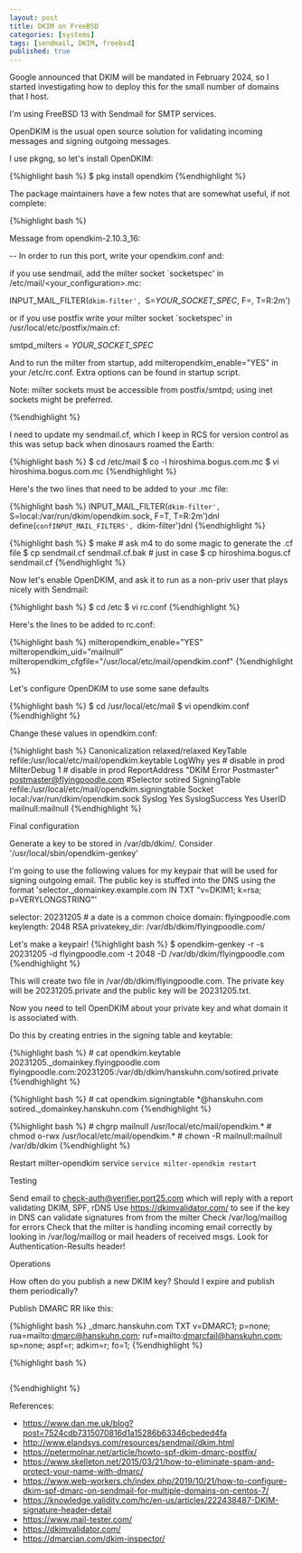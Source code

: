 ```yaml
---
layout: post
title: DKIM on FreeBSD
categories: [systems]
tags: [sendmail, DKIM, freebsd]
published: true
---
```


Google announced that DKIM will be mandated in February 2024, so I started
investigating how to deploy this for the small number of domains that I host.

I'm using FreeBSD 13 with Sendmail for SMTP services.

OpenDKIM is the usual open source solution for validating incoming messages
and signing outgoing messages.

I use pkgng, so let's install OpenDKIM:

{%highlight bash %}
$ pkg install opendkim
{%endhighlight %}

The package maintainers have a few notes that are somewhat useful, if
not complete:

{%highlight bash %}

Message from opendkim-2.10.3_16:

--
In order to run this port, write your opendkim.conf and:

if you use sendmail, add the milter socket `socketspec' in
/etc/mail/<your_configuration>.mc:

INPUT_MAIL_FILTER(`dkim-filter', `S=_YOUR_SOCKET_SPEC_, F=, T=R:2m')

or if you use postfix write your milter socket `socketspec' in
/usr/local/etc/postfix/main.cf:

smtpd_milters = _YOUR_SOCKET_SPEC_


And to run the milter from startup, add milteropendkim_enable="YES" in
your /etc/rc.conf.
Extra options can be found in startup script.

Note: milter sockets must be accessible from postfix/smtpd;
  using inet sockets might be preferred.

{%endhighlight %}

I need to update my sendmail.cf, which I keep in RCS for version control
as this was setup back when dinosaurs roamed the Earth:


{%highlight bash %}
$ cd /etc/mail
$ co -l hiroshima.bogus.com.mc
$ vi hiroshima.bogus.com.mc
{%endhighlight %}

Here's the two lines that need to be added to your .mc file:

{%highlight bash %}
INPUT_MAIL_FILTER(`dkim-filter', `S=local:/var/run/dkim/opendkim.sock, F=T, T=R:2m')dnl
define(`confINPUT_MAIL_FILTERS', `dkim-filter')dnl
{%endhighlight %}

{%highlight bash %}
$ make  # ask m4 to do some magic to generate the .cf file
$ cp sendmail.cf sendmail.cf.bak # just in case
$ cp hiroshima.bogus.cf sendmail.cf
{%endhighlight %}

Now let's enable OpenDKIM, and ask it to run as a non-priv user that plays
nicely with Sendmail:

{%highlight bash %}
$ cd /etc
$ vi rc.conf
{%endhighlight %}

Here's the lines to be added to rc.conf:

{%highlight bash %}
milteropendkim_enable="YES"
milteropendkim_uid="mailnull"
milteropendkim_cfgfile="/usr/local/etc/mail/opendkim.conf"
{%endhighlight %}

Let's configure OpenDKIM to use some sane defaults

{%highlight bash %}
$ cd /usr/local/etc/mail
$ vi opendkim.conf
{%endhighlight %}

Change these values in opendkim.conf:

{%highlight bash %}
Canonicalization relaxed/relaxed
KeyTable         refile:/usr/local/etc/mail/opendkim.keytable
LogWhy           yes # disable in prod
MilterDebug      1   # disable in prod
ReportAddress    "DKIM Error Postmaster" <postmaster@flyingpoodle.com>
#Selector        sotired
SigningTable     refile:/usr/local/etc/mail/opendkim.signingtable
Socket           local:/var/run/dkim/opendkim.sock
Syslog           Yes
SyslogSuccess    Yes
UserID           mailnull:mailnull
{%endhighlight %}

Final configuration

  Generate a key to be stored in /var/db/dkim/. Consider '/usr/local/sbin/opendkim-genkey'

I'm going to use the following values for my keypair that will be used for signing outgoing
email. The public key is stuffed into the DNS using the format 'selector._domainkey.example.com IN TXT "v=DKIM1; k=rsa; p=VERYLONGSTRING"'

selector: 20231205 # a date is a common choice
domain: flyingpoodle.com
keylength: 2048 RSA 
privatekey_dir: /var/db/dkim/flyingpoodle.com/

Let's make a keypair!
{%highlight bash %}
$ opendkim-genkey -r -s 20231205 -d flyingpoodle.com -t 2048 -D /var/db/dkim/flyingpoodle.com
{%endhighlight %}

This will create two file  in /var/db/dkim/flyingpoodle.com. The private key will be 20231205.private
and the public key will be 20231205.txt.

Now you need to tell OpenDKIM about your private key and what domain it is associated with.

Do this by creating entries in the signing table and keytable:

{%highlight bash %}
    # cat opendkim.keytable
    20231205._domainkey.flyingpoodle.com flyingpoodle.com:20231205:/var/db/dkim/hanskuhn.com/sotired.private
{%endhighlight %}

{%highlight bash %}
    # cat opendkim.signingtable
    *@hanskuhn.com sotired._domainkey.hanskuhn.com
{%endhighlight %}

{%highlight bash %}
    # chgrp mailnull /usr/local/etc/mail/opendkim.*
    # chmod o-rwx /usr/local/etc/mail/opendkim.*
    # chown -R mailnull:mailnull /var/db/dkim
{%endhighlight %}

  Restart milter-opendkim service `service milter-opendkim restart`

Testing

  Send email to check-auth@verifier.port25.com which will reply with a report validating DKIM, SPF, rDNS
  Use https://dkimvalidator.com/ to see if the key in DNS can validate signatures from from the milter
  Check /var/log/maillog for errors
  Check that the milter is handling incoming email correctly by looking in /var/log/maillog or mail headers of received msgs. Look for Authentication-Results header!

Operations

  How often do you publish a new DKIM key? Should I expire and publish them periodically?
 
  Publish DMARC RR like this: 

{%highlight bash %}
_dmarc.hanskuhn.com TXT v=DMARC1; p=none; rua=mailto:dmarc@hanskuhn.com; ruf=mailto:dmarcfail@hanskuhn.com; sp=none; aspf=r; adkim=r; fo=1;
{%endhighlight %}

{%highlight bash %}
~~~~~~~~~~~~~~~~~~~~~~~~~~~~~~~~~~~
~~~~~~~~~~~~~~~~~~~~~~~~~~~~~~~~~~~
{%endhighlight %}

References:

 - https://www.dan.me.uk/blog?post=7524cdb7315070816d1a15286b63346cbeded4fa
 - http://www.elandsys.com/resources/sendmail/dkim.html
 - https://petermolnar.net/article/howto-spf-dkim-dmarc-postfix/
 - https://www.skelleton.net/2015/03/21/how-to-eliminate-spam-and-protect-your-name-with-dmarc/
 - https://www.web-workers.ch/index.php/2019/10/21/how-to-configure-dkim-spf-dmarc-on-sendmail-for-multiple-domains-on-centos-7/
 - https://knowledge.validity.com/hc/en-us/articles/222438487-DKIM-signature-header-detail
 - https://www.mail-tester.com/
 - https://dkimvalidator.com/
 - https://dmarcian.com/dkim-inspector/
 
